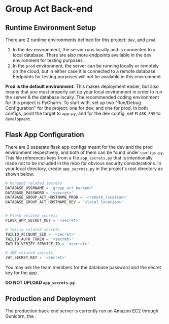 # Group Act Back-end

## Runtime Environment Setup

There are 2 runtime environments defined for this project: `dev`, and `prod`. 

1. In the `dev` environment, the server runs locally and is connected to a local database. There are also more endpoints
   available in the dev environment for testing purposes.
2. In the `prod` environment, the server can be running locally or remotely on the cloud, but in either case it is
   connected to a remote database. Endpoints for testing purposes will not be available in this environment.

**Prod is the default environment.** This makes deployment easier, but also means that you must properly set up your
local environment in order to run the server & the database locally. The recommended coding environment for this project
is PyCharm. To start with, set up two "Run/Debug Configuration" for the project: one for dev, and one for prod. In both
configs, point the target to `app.py`, and for the dev config, set `FLASK_ENV` to `development`.


## Flask App Configuration

There are 2 separate flask app configs meant for the dev and the prod environment respectively, and both of them can be
found under `configs.py`. This file references keys from a file `app_secrets.py` that is intentionally made not to be
included in the repo for obvious security considerations. In your local directory, create `app_secrets.py` in the
project's root directory as shown below:

```python
# MongoDb related secrets
DATABASE_USERNAME = 'group_act_backend'
DATABASE_PASSWORD = '<secret>'
DATABASE_GROUP_ACT_HOSTNAME_PROD = '<remote_location>'
DATABASE_GROUP_ACT_HOSTNAME_DEV = '<local_location>'


# Flask related secrets
FLASK_APP_SECRET_KEY = '<secret>'

# Twilio related secrets
TWILIO_ACCOUNT_SID = '<secret>'
TWILIO_AUTH_TOKEN = '<secret>'
TWILIO_VERIFY_SERVICE_ID = '<secret>'

# JWT related secrets
JWT_SECRET_KEY = '<secret>'
```

You may ask the team members for the database password and the secret key for the app. 

**DO NOT UPLOAD `app_secrets.py`**


## Production and Deployment

The production back-end server is currently run on Amazon EC2 through Gunicorn, the . 
